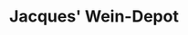 ---
title: "Jacques' Wein-Depot"
url: /goettingen/jacques-wein-depot-geismar-landstrasse/
shop: Wein
---